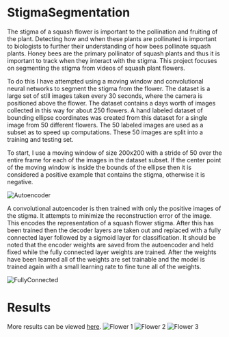 # StigmaSegmentation

The stigma of a squash flower is important to the pollination and fruiting of the plant. Detecting how and when these plants are pollinated is important to biologists to further their understanding of how bees pollinate squash plants. Honey bees are the primary pollinator of squash plants and thus it is important to track when they interact with the stigma. This project focuses on segmenting the stigma from videos of squash plant flowers.

To do this I have attempted using a moving window and convolutional neural networks to segment the stigma from the flower. The dataset is a large set of still images taken every 30 seconds, where the camera is positioned above the flower. The dataset contains a days worth of images collected in this way for about 250 flowers. A hand labeled dataset of bounding ellipse coordinates was created from this dataset for a single image from 50 different flowers. The 50 labeled images are used as a subset as to speed up computations. These 50 images are split into a training and testing set.

To start, I use a moving window of size 200x200 with a stride of 50 over the entire frame for each of the images in the dataset subset. If the center point of the moving window is inside the bounds of the ellipse then it is considered a positive example that contains the stigma, otherwise it is negative.

![Autoencoder](https://imgur.com/BWRkYgU.jpg)

A convolutional autoencoder is then trained with only the positive images of the stigma. It attempts to minimize the reconstruction error of the image. This encodes the representation of a squash flower stigma. After this has been trained then the decoder layers are taken out and replaced with a fully connected layer followed by a sigmoid layer for classification. It should be noted that the encoder weights are saved from the autoencoder and held fixed while the fully connected layer weights are trained. After the weights have been learned all of the weights are set trainable and the model is trained again with a small learning rate to fine tune all of the weights.

![FullyConnected](https://imgur.com/nDCxAue.jpg)

# Results
More results can be viewed [here](https://imgur.com/a/VRoAtQX).
![Flower 1](https://imgur.com/CP5knFV.jpg)
![Flower 2](https://imgur.com/lj6nGmW.jpg)
![Flower 3](https://imgur.com/3oEnWtT.jpg)
